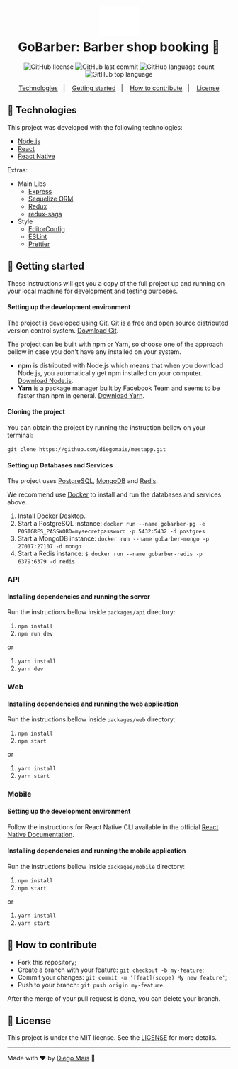 <h1 align="center">
    <img alt="GoBarber" src="./packages/web/src/assets/logo.svg" width="90px" /><br>
    <b>GoBarber: Barber shop booking</b> 💈
</h1>

<p align="center">
  <img alt="GitHub license" src="https://img.shields.io/github/license/diegomais/gobarber?style=for-the-badge">
  <img alt="GitHub last commit" src="https://img.shields.io/github/last-commit/diegomais/gobarber?style=for-the-badge">
  <img alt="GitHub language count" src="https://img.shields.io/github/languages/count/diegomais/gobarber?style=for-the-badge">
  <img alt="GitHub top language" src="https://img.shields.io/github/languages/top/diegomais/gobarber?style=for-the-badge">
</p>

<p align="center">
  <a href="#rocket-technologies">Technologies</a>&nbsp;&nbsp;&nbsp;|&nbsp;&nbsp;&nbsp;
  <a href="#seat-getting-started">Getting started</a>&nbsp;&nbsp;&nbsp;|&nbsp;&nbsp;&nbsp;
  <a href="#thinking-how-to-contribute">How to contribute</a>&nbsp;&nbsp;&nbsp;|&nbsp;&nbsp;&nbsp;
  <a href="#memo-license">License</a>
</p>

## :rocket: Technologies

This project was developed with the following technologies:

- [Node.js](https://nodejs.org)
- [React](https://reactjs.org)
- [React Native](https://facebook.github.io/react-native/)

Extras:

- Main Libs
  - [Express](https://expressjs.com)
  - [Sequelize ORM](https://sequelize.org)
  - [Redux](https://redux.js.org)
  - [redux-saga](https://redux-saga.js.org)
- Style
  - [EditorConfig](https://editorconfig.org)
  - [ESLint](https://eslint.org)
  - [Prettier](https://prettier.io)

## :seat: Getting started

These instructions will get you a copy of the full project up and running on your local machine for development and testing purposes.

#### Setting up the development environment

The project is developed using Git. Git is a free and open source distributed version control system. [Download Git](https://git-scm.com/downloads).

The project can be built with npm or Yarn, so choose one of the approach bellow in case you don't have any installed on your system.

- **npm** is distributed with Node.js which means that when you download Node.js, you automatically get npm installed on your computer. [Download Node.js](https://nodejs.org/en/download/).
- **Yarn** is a package manager built by Facebook Team and seems to be faster than npm in general. [Download Yarn](https://yarnpkg.com/en/docs/install).

#### Cloning the project

You can obtain the project by running the instruction bellow on your terminal:

`git clone https://github.com/diegomais/meetapp.git`

#### Setting up Databases and Services

The project uses [PostgreSQL](https://www.postgresql.org), [MongoDB](https://www.mongodb.com) and [Redis](https://redis.io).

We recommend use [Docker](https://www.docker.com) to install and run the databases and services above.

1. Install [Docker Desktop](https://www.docker.com/get-started).
2. Start a PostgreSQL instance:
   `docker run --name gobarber-pg -e POSTGRES_PASSWORD=mysecretpassword -p 5432:5432 -d postgres`
3. Start a MongoDB instance:
   `docker run --name gobarber-mongo -p 27017:27107 -d mongo`
4. Start a Redis instance:
   `$ docker run --name gobarber-redis -p 6379:6379 -d redis`

### API

#### Installing dependencies and running the server

Run the instructions bellow inside `packages/api` directory:

1. `npm install`
2. `npm run dev`

or

1. `yarn install`
2. `yarn dev`

### Web

#### Installing dependencies and running the web application

Run the instructions bellow inside `packages/web` directory:

1. `npm install`
2. `npm start`

or

1. `yarn install`
2. `yarn start`

### Mobile

#### Setting up the development environment

Follow the instructions for React Native CLI available in the official [React Native Documentation](https://reactnative.dev/docs/environment-setup).

#### Installing dependencies and running the mobile application

Run the instructions bellow inside `packages/mobile` directory:

1. `npm install`
2. `npm start`

or

1. `yarn install`
2. `yarn start`

## :thinking: How to contribute

- Fork this repository;
- Create a branch with your feature: `git checkout -b my-feature`;
- Commit your changes: `git commit -m '[feat](scope) My new feature'`;
- Push to your branch: `git push origin my-feature`.

After the merge of your pull request is done, you can delete your branch.

## :memo: License

This project is under the MIT license. See the [LICENSE](LICENSE) for more details.

---

Made with :heart: by [Diego Mais](https://diegomais.github.io/) :wave:.
